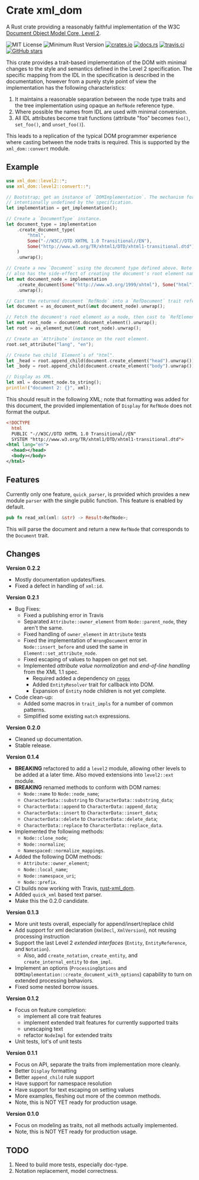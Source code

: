 # Crate xml_dom

A Rust crate providing a reasonably faithful implementation of the  W3C 
[Document Object Model Core, Level 2](https://www.w3.org/TR/DOM-Level-2-Core).

![MIT License](https://img.shields.io/badge/license-mit-118811.svg)
![Minimum Rust Version](https://img.shields.io/badge/Min%20Rust-1.40-green.svg)
[![crates.io](https://img.shields.io/crates/v/xml_dom.svg)](https://crates.io/crates/xml_dom)
[![docs.rs](https://docs.rs/xml_dom/badge.svg)](https://docs.rs/xml_dom)
[![travis.ci](https://travis-ci.org/johnstonskj/rust-xml_dom.svg?branch=master)](https://travis-ci.org/johnstonskj/rust-xml_dom)
[![GitHub stars](https://img.shields.io/github/stars/johnstonskj/rust-xml_dom.svg)](https://github.com/johnstonskj/rust-xml_dom/stargazers)

This crate provides a trait-based implementation of the DOM with minimal changes to the style
and semantics defined in the Level 2 specification. The specific mapping from the IDL in the
specification is described in the documentation, however from a purely style point of
view the implementation has the following characteristics:

1. It maintains a reasonable separation between the node type traits and the tree implementation
   using opaque an `RefNode` reference type.
1. Where possible the names from IDL are used with minimal conversion.
1. All IDL attributes become trait functions (attribute "foo" becomes `foo()`, `set_foo()`, and `unset_foo()`).

This leads to a replication of the typical DOM programmer experience where casting between the
node traits is required. This is supported by the `xml_dom::convert` module.

## Example

```rust
use xml_dom::level2::*;
use xml_dom::level2::convert::*;

// Bootstrap; get an instance of `DOMImplementation`. The mechanism for this is
// intentionally undefined by the specification.
let implementation = get_implementation();

// Create a `DocumentType` instance.
let document_type = implementation
    .create_document_type(
        "html",
        Some("-//W3C//DTD XHTML 1.0 Transitional//EN"),
        Some("http://www.w3.org/TR/xhtml1/DTD/xhtml1-transitional.dtd"),
    )
    .unwrap();

// Create a new `Document` using the document type defined above. Note that this 
// also has the side-effect of creating the document's root element named "html".
let mut document_node = implementation
    .create_document(Some("http://www.w3.org/1999/xhtml"), Some("html"), Some(document_type))
    .unwrap();

// Cast the returned document `RefNode` into a `RefDocument` trait reference
let document = as_document_mut(&mut document_node).unwrap();

// Fetch the document's root element as a node, then cast to `RefElement`.
let mut root_node = document.document_element().unwrap();
let root = as_element_mut(&mut root_node).unwrap();

// Create an `Attribute` instance on the root element.
root.set_attribute("lang", "en");

// Create two child `Element`s of "html".
let _head = root.append_child(document.create_element("head").unwrap());
let _body = root.append_child(document.create_element("body").unwrap());

// Display as XML.
let xml = document_node.to_string();
println!("document 2: {}", xml);
```

This should result in the following XML; note that formatting was added for this document, the provided 
implementation of `Display` for `RefNode` does not format the output.
 
```xml
<!DOCTYPE 
  html 
  PUBLIC "-//W3C//DTD XHTML 1.0 Transitional//EN" 
  SYSTEM "http://www.w3.org/TR/xhtml1/DTD/xhtml1-transitional.dtd">
<html lang="en">
  <head></head>
  <body></body>
</html>
```

## Features

Currently only one feature, `quick_parser`, is provided which provides a new module `parser` with the
single public function. This feature is enabled by default.

``` rust
pub fn read_xml(xml: &str) -> Result<RefNode>;
```

This will parse the document and return a new `RefNode` that corresponds to the `Document` trait.

## Changes

**Version 0.2.2**

* Mostly documentation updates/fixes.
* Fixed a defect in handling of `xml:id`.

**Version 0.2.1**

* Bug Fixes:
  * Fixed a publishing error in Travis
  * Separated `Attribute::owner_element` from `Node::parent_node`, they aren't the same.
  * Fixed handling of `owner_element` in `Attribute` tests
  * Fixed the implementation of `WrongDocument` error in `Node::insert_before` and used the same in 
    `Element::set_attribute_node`.
  * Fixed escaping of values to happen on get not set.
  * Implemented _attribute value normalization_ and _end-of-line handling_ from the XML 1.1 spec.
    * Required added a dependency on [`regex`](https://crates.io/crates/regex)
    * Added `EntityResolver` trait for callback into DOM.
    * Expansion of `Entity` node children is not yet complete.
* Code clean-up:
  * Added some macros in `trait_impls` for a number of common patterns.
  * Simplified some existing `match` expressions.
  
**Version 0.2.0** 

* Cleaned up documentation.
* Stable release.

**Version 0.1.4**

* **BREAKING** refactored to add a `level2` module, allowing other levels to be added at a later time. Also
  moved extensions into `level2::ext` module.
* **BREAKING** renamed methods to conform with DOM names:
  * `Node::name` to `Node::node_name`;
  * `CharacterData::substring` to `CharacterData::substring_data`;
  * `CharacterData::append` to `CharacterData::append_data`;
  * `CharacterData::insert` to `CharacterData::insert_data`;
  * `CharacterData::delete` to `CharacterData::delete_data`;
  * `CharacterData::replace` to `CharacterData::replace_data`.
* Implemented the following methods:
  * `Node::clone_node`;
  * `Node::normalize`;
  * `Namespaced::normalize_mappings`.
* Added the following DOM methods:
  * `Attribute::owner_element`;
  * `Node::local_name`;
  * `Node::namespace_uri`;
  * `Node::prefix`.
* CI builds now working with Travis, [rust-xml_dom](https://travis-ci.org/github/johnstonskj/rust-xml_dom).
* Added `quick_xml` based text parser.
* Make this the 0.2.0 candidate.

**Version 0.1.3**

* More unit tests overall, especially for append/insert/replace child
* Add support for xml declaration (`XmlDecl`, `XmlVersion`), not reusing processing instruction
* Support the last Level 2 _extended interfaces_ (`Entity`, `EntityReference`, and `Notation`).
  * Also, add `create_notation`, `create_entity`, and `create_internal_entity` to `dom_impl`.
* Implement an options (`ProcessingOptions` and `DOMImplementation::create_document_with_options`) capability to turn 
  on extended processing behaviors.
* Fixed some nested borrow issues.

**Version 0.1.2**

* Focus on feature completion:
  * implement all core trait features
  * implement extended trait features for currently supported traits
  * unescaping text
  * refactor `NodeImpl` for extended traits
* Unit tests, lot's of unit tests

**Version 0.1.1**

* Focus on API, separate the traits from implementation more cleanly.
* Better `Display` formatting
* Better `append_child` rule support
* Have support for namespace resolution
* Have support for text escaping on setting values
* More examples, fleshing out more of the common methods.
* Note, this is NOT YET ready for production usage.

**Version 0.1.0**

* Focus on modeling as traits, not all methods actually implemented.
* Note, this is NOT YET ready for production usage.

## TODO

1. Need to build more tests, especially doc-type.
1. Notation replacement, model correctness.


